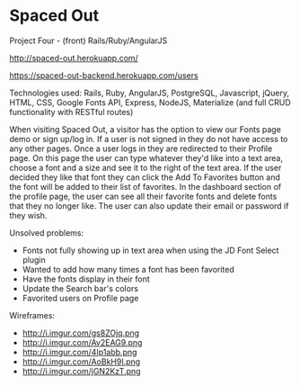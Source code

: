 # Spaced Out
Project Four - (front) Rails/Ruby/AngularJS

http://spaced-out.herokuapp.com/

https://spaced-out-backend.herokuapp.com/users

Technologies used: Rails, Ruby, AngularJS, PostgreSQL, Javascript, jQuery, HTML, CSS, Google Fonts API, Express, NodeJS, Materialize (and full CRUD functionality with RESTful routes)

When visiting Spaced Out, a visitor has the option to view our Fonts page demo or sign up/log in. If a user is not signed in they do not have access to any other pages. Once a user logs in they are redirected to their Profile page. On this page the user can type whatever they'd like into a text area, choose a font and a size and see it to the right of the text area. If the user decided they like that font they can click the Add To Favorites button and the font will be added to their list of favorites. In the dashboard section of the profile page, the user can see all their favorite fonts and delete fonts that they no longer like. The user can also update their email or password if they wish.

Unsolved problems:
- Fonts not fully showing up in text area when using the JD Font Select plugin
- Wanted to add how many times a font has been favorited
- Have the fonts display in their font
- Update the Search bar's colors
- Favorited users on Profile page

Wireframes:
- http://i.imgur.com/gs8ZOjq.png
- http://i.imgur.com/Av2EAG9.png
- http://i.imgur.com/4Ip1abb.png
- http://i.imgur.com/AoBkH9I.png
- http://i.imgur.com/jGN2KzT.png
